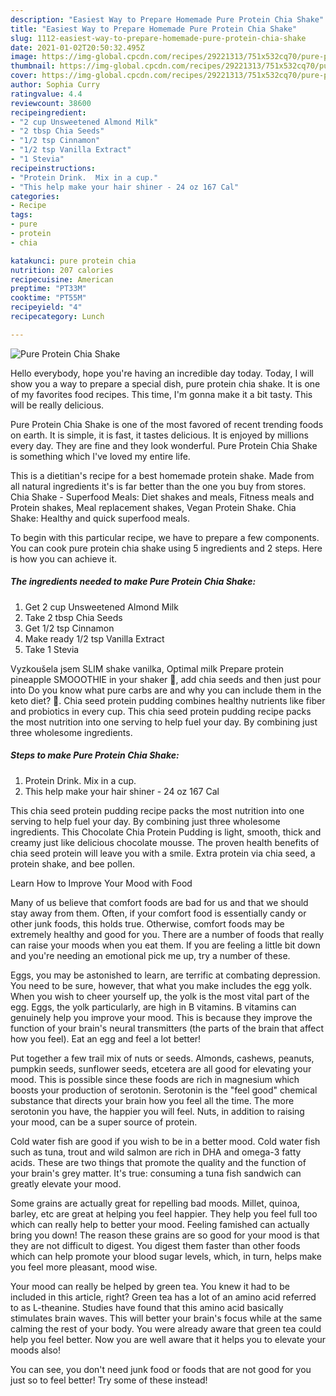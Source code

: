 ```yaml
---
description: "Easiest Way to Prepare Homemade Pure Protein Chia Shake"
title: "Easiest Way to Prepare Homemade Pure Protein Chia Shake"
slug: 1112-easiest-way-to-prepare-homemade-pure-protein-chia-shake
date: 2021-01-02T20:50:32.495Z
image: https://img-global.cpcdn.com/recipes/29221313/751x532cq70/pure-protein-chia-shake-recipe-main-photo.jpg
thumbnail: https://img-global.cpcdn.com/recipes/29221313/751x532cq70/pure-protein-chia-shake-recipe-main-photo.jpg
cover: https://img-global.cpcdn.com/recipes/29221313/751x532cq70/pure-protein-chia-shake-recipe-main-photo.jpg
author: Sophia Curry
ratingvalue: 4.4
reviewcount: 38600
recipeingredient:
- "2 cup Unsweetened Almond Milk"
- "2 tbsp Chia Seeds"
- "1/2 tsp Cinnamon"
- "1/2 tsp Vanilla Extract"
- "1 Stevia"
recipeinstructions:
- "Protein Drink.  Mix in a cup."
- "This help make your hair shiner - 24 oz 167 Cal"
categories:
- Recipe
tags:
- pure
- protein
- chia

katakunci: pure protein chia 
nutrition: 207 calories
recipecuisine: American
preptime: "PT33M"
cooktime: "PT55M"
recipeyield: "4"
recipecategory: Lunch

---
```



![Pure Protein Chia Shake](https://img-global.cpcdn.com/recipes/29221313/751x532cq70/pure-protein-chia-shake-recipe-main-photo.jpg)

Hello everybody, hope you're having an incredible day today. Today, I will show you a way to prepare a special dish, pure protein chia shake. It is one of my favorites food recipes. This time, I'm gonna make it a bit tasty. This will be really delicious.

Pure Protein Chia Shake is one of the most favored of recent trending foods on earth. It is simple, it is fast, it tastes delicious. It is enjoyed by millions every day. They are fine and they look wonderful. Pure Protein Chia Shake is something which I've loved my entire life.

This is a dietitian&#39;s recipe for a best homemade protein shake. Made from all natural ingredients it&#39;s is far better than the one you buy from stores. Chia Shake - Superfood Meals: Diet shakes and meals, Fitness meals and Protein shakes, Meal replacement shakes, Vegan Protein Shake. Chia Shake: Healthy and quick superfood meals.


To begin with this particular recipe, we have to prepare a few components. You can cook pure protein chia shake using 5 ingredients and 2 steps. Here is how you can achieve it.

<!--inarticleads1-->

##### The ingredients needed to make Pure Protein Chia Shake:

1. Get 2 cup Unsweetened Almond Milk
1. Take 2 tbsp Chia Seeds
1. Get 1/2 tsp Cinnamon
1. Make ready 1/2 tsp Vanilla Extract
1. Take 1 Stevia


Vyzkoušela jsem SLIM shake vanilka, Optimal milk Prepare protein pineapple SMOOOTHIE in your shaker 🍍, add chia seeds and then just pour into Do you know what pure carbs are and why you can include them in the keto diet? 💪. Chia seed protein pudding combines healthy nutrients like fiber and probiotics in every cup. This chia seed protein pudding recipe packs the most nutrition into one serving to help fuel your day. By combining just three wholesome ingredients. 

<!--inarticleads2-->

##### Steps to make Pure Protein Chia Shake:

1. Protein Drink.  Mix in a cup.
1. This help make your hair shiner - 24 oz 167 Cal


This chia seed protein pudding recipe packs the most nutrition into one serving to help fuel your day. By combining just three wholesome ingredients. This Chocolate Chia Protein Pudding is light, smooth, thick and creamy just like delicious chocolate mousse. The proven health benefits of chia seed protein will leave you with a smile. Extra protein via chia seed, a protein shake, and bee pollen. 

Learn How to Improve Your Mood with Food


Many of us believe that comfort foods are bad for us and that we should stay away from them. Often, if your comfort food is essentially candy or other junk foods, this holds true. Otherwise, comfort foods may be extremely healthy and good for you. There are a number of foods that really can raise your moods when you eat them. If you are feeling a little bit down and you're needing an emotional pick me up, try a number of these.

Eggs, you may be astonished to learn, are terrific at combating depression. You need to be sure, however, that what you make includes the egg yolk. When you wish to cheer yourself up, the yolk is the most vital part of the egg. Eggs, the yolk particularly, are high in B vitamins. B vitamins can genuinely help you improve your mood. This is because they improve the function of your brain's neural transmitters (the parts of the brain that affect how you feel). Eat an egg and feel a lot better!

Put together a few trail mix of nuts or seeds. Almonds, cashews, peanuts, pumpkin seeds, sunflower seeds, etcetera are all good for elevating your mood. This is possible since these foods are rich in magnesium which boosts your production of serotonin. Serotonin is the "feel good" chemical substance that directs your brain how you feel all the time. The more serotonin you have, the happier you will feel. Nuts, in addition to raising your mood, can be a super source of protein.

Cold water fish are good if you wish to be in a better mood. Cold water fish such as tuna, trout and wild salmon are rich in DHA and omega-3 fatty acids. These are two things that promote the quality and the function of your brain's grey matter. It's true: consuming a tuna fish sandwich can greatly elevate your mood. 

Some grains are actually great for repelling bad moods. Millet, quinoa, barley, etc are great at helping you feel happier. They help you feel full too which can really help to better your mood. Feeling famished can actually bring you down! The reason these grains are so good for your mood is that they are not difficult to digest. You digest them faster than other foods which can help promote your blood sugar levels, which, in turn, helps make you feel more pleasant, mood wise.

Your mood can really be helped by green tea. You knew it had to be included in this article, right? Green tea has a lot of an amino acid referred to as L-theanine. Studies have found that this amino acid basically stimulates brain waves. This will better your brain's focus while at the same calming the rest of your body. You were already aware that green tea could help you feel better. Now you are well aware that it helps you to elevate your moods also!

You can see, you don't need junk food or foods that are not good for you just so to feel better! Try some of these instead!

